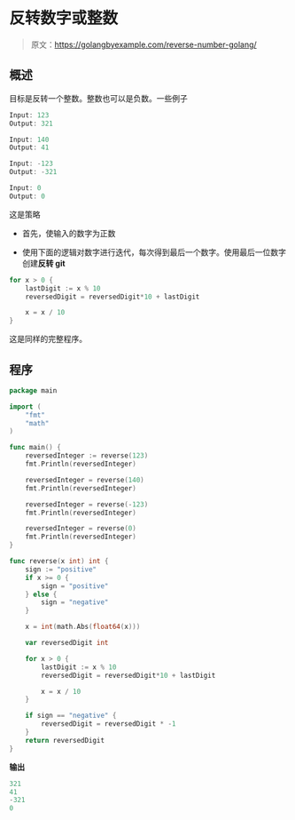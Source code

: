 # 反转数字或整数

> 原文：<https://golangbyexample.com/reverse-number-golang/>

## **概述**

目标是反转一个整数。整数也可以是负数。一些例子

```go
Input: 123
Output: 321

Input: 140
Output: 41

Input: -123
Output: -321

Input: 0
Output: 0
```

这是策略

*   首先，使输入的数字为正数

*   使用下面的逻辑对数字进行迭代，每次得到最后一个数字。使用最后一位数字创建**反转 git**

```go
for x > 0 {
	lastDigit := x % 10
	reversedDigit = reversedDigit*10 + lastDigit

	x = x / 10
}
```

这是同样的完整程序。

## **程序**

```go
package main

import (
	"fmt"
	"math"
)

func main() {
	reversedInteger := reverse(123)
	fmt.Println(reversedInteger)

	reversedInteger = reverse(140)
	fmt.Println(reversedInteger)

	reversedInteger = reverse(-123)
	fmt.Println(reversedInteger)

	reversedInteger = reverse(0)
	fmt.Println(reversedInteger)
}

func reverse(x int) int {
	sign := "positive"
	if x >= 0 {
		sign = "positive"
	} else {
		sign = "negative"
	}

	x = int(math.Abs(float64(x)))

	var reversedDigit int

	for x > 0 {
		lastDigit := x % 10
		reversedDigit = reversedDigit*10 + lastDigit

		x = x / 10
	}

	if sign == "negative" {
		reversedDigit = reversedDigit * -1
	}
	return reversedDigit
}
```

**输出**

```go
321
41
-321
0
```